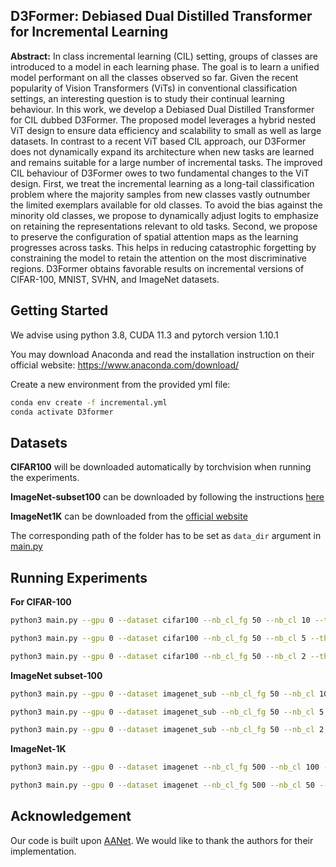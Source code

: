 ## D3Former: Debiased Dual Distilled Transformer for Incremental Learning

**Abstract:** In class incremental learning (CIL) setting, groups of classes are introduced to a model in each learning phase. The goal is to learn a unified model performant on all the classes observed so far. Given the recent popularity of Vision Transformers (ViTs) in conventional classification settings, an interesting question is to study their continual learning behaviour. In this work, we develop a Debiased Dual Distilled Transformer for CIL dubbed D3Former. The proposed model leverages a hybrid nested ViT design to ensure data efficiency and scalability to small as well as large datasets. In contrast to a recent ViT based CIL approach, our D3Former does not dynamically expand its architecture when new tasks are learned and remains suitable for a large number of incremental tasks. The improved CIL behaviour of D3Former owes to two fundamental changes to the ViT design. First, we treat the incremental learning as a long-tail classification problem where the majority samples from new classes vastly outnumber the limited exemplars available for old classes. To avoid the bias against the minority old classes, we propose to dynamically adjust logits to emphasize on retaining the representations relevant to old tasks. Second, we propose to preserve the configuration of spatial attention maps as the learning progresses across tasks. This helps in reducing catastrophic forgetting by constraining the model to retain the attention on the most discriminative regions. D3Former obtains favorable results on incremental versions of CIFAR-100, MNIST, SVHN, and ImageNet datasets.

## Getting Started

We advise using python 3.8, CUDA 11.3 and pytorch version 1.10.1

You may download Anaconda and read the installation instruction on their official website:
<https://www.anaconda.com/download/>

Create a new environment from the provided yml file:

```bash
conda env create -f incremental.yml
conda activate D3former
```


## Datasets

<strong>CIFAR100</strong> will be downloaded automatically by torchvision when running the experiments.

<strong>ImageNet-subset100</strong> can be downloaded by following the instructions [here](https://github.com/yaoyao-liu/class-incremental-learning/tree/main/adaptive-aggregation-networks#imagenet-subset)

<strong>ImageNet1K</strong> can be downloaded from the [official website](https://www.image-net.org/download.php)

The corresponding path of the folder has to be set as `data_dir` argument in [main.py](main.py)


## Running Experiments

<strong> For CIFAR-100</strong>

```bash
python3 main.py --gpu 0 --dataset cifar100 --nb_cl_fg 50 --nb_cl 10 --the_lambda 10 --tau 1 --gamma 0.1 --warmup 20
```
```bash
python3 main.py --gpu 0 --dataset cifar100 --nb_cl_fg 50 --nb_cl 5 --the_lambda 10 --tau 1 --gamma 0.1 --warmup 20
```
```bash
python3 main.py --gpu 0 --dataset cifar100 --nb_cl_fg 50 --nb_cl 2 --the_lambda 10 --tau 1 --gamma 0.1 --warmup 20
```


<strong>ImageNet subset-100</strong>

```bash
python3 main.py --gpu 0 --dataset imagenet_sub --nb_cl_fg 50 --nb_cl 10 --the_lambda 4 --tau 0.3 --gamma 0.05 --warmup 20
```
```bash
python3 main.py --gpu 0 --dataset imagenet_sub --nb_cl_fg 50 --nb_cl 5 --the_lambda 4 --tau 0.3 --gamma 0.05 --warmup 20
```
```bash
python3 main.py --gpu 0 --dataset imagenet_sub --nb_cl_fg 50 --nb_cl 2 --the_lambda 4 --tau 0.3 --gamma 0.05 --warmup 20
```


<strong>ImageNet-1K</strong>

```bash
python3 main.py --gpu 0 --dataset imagenet --nb_cl_fg 500 --nb_cl 100 --the_lambda 4 --tau 0.3 --gamma 0.05 --warmup 20
```
```bash
python3 main.py --gpu 0 --dataset imagenet --nb_cl_fg 500 --nb_cl 50 --the_lambda 4 --tau 0.3 --gamma 0.05 --warmup 20
```

## Acknowledgement

Our code is built upon [AANet](https://github.com/yaoyao-liu/class-incremental-learning/tree/main/adaptive-aggregation-networks). We would like to thank the authors for their implementation.
